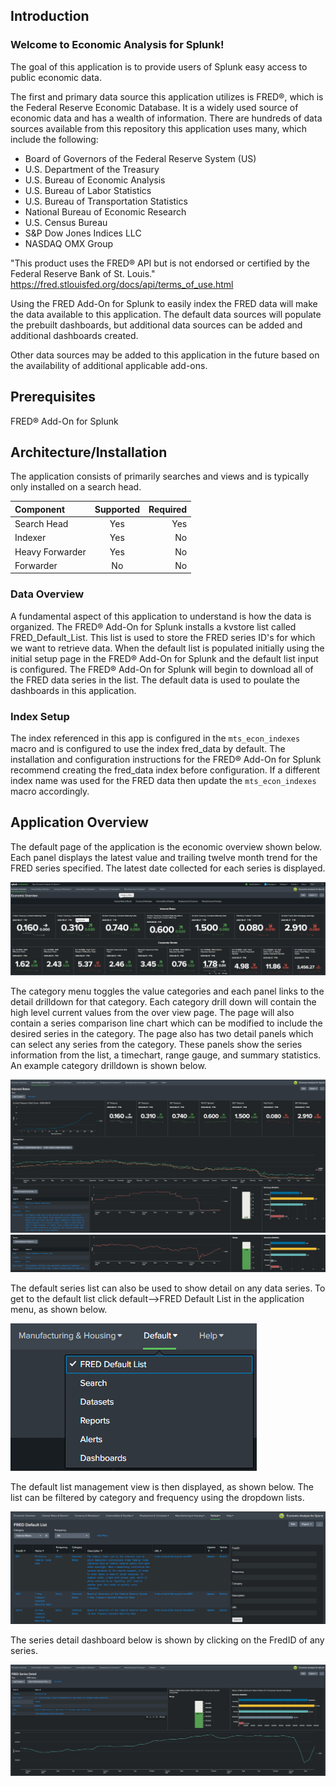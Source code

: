 ## Introduction
### Welcome to Economic Analysis for Splunk!

The goal of this application is to provide users of Splunk easy access to public economic data.

The first and primary data source this application utilizes is FRED®, which is the Federal Reserve Economic Database. It is a widely used source of economic data and has a wealth of information. There are hundreds of data sources available from this repository this application uses many, which include the following:

- Board of Governors of the Federal Reserve System (US)
- U.S. Department of the Treasury
- U.S. Bureau of Economic Analysis
- U.S. Bureau of Labor Statistics
- U.S. Bureau of Transportation Statistics
- National Bureau of Economic Research
- U.S. Census Bureau
- S&P Dow Jones Indices LLC
- NASDAQ OMX Group


"This product uses the FRED® API but is not endorsed or certified by the Federal Reserve Bank of St. Louis."
https://fred.stlouisfed.org/docs/api/terms_of_use.html

Using the FRED Add-On for Splunk to easily index the FRED data will make the data available to this application. The default data sources will populate the prebuilt dashboards, but additional data sources can be added and additional dashboards created.

Other data sources may be added to this application in the future based on the availability of additional applicable add-ons.

## Prerequisites
FRED® Add-On for Splunk

## Architecture/Installation

The application consists of primarily searches and views and is typically only installed on a search head.

| Component       | Supported   | Required   |
| :---            |    :----:   |  ---:      |
| Search Head     | Yes         | Yes        |
| Indexer         | Yes         | No         |
| Heavy Forwarder | Yes         | No         |
| Forwarder       | No          | No         |


### Data Overview
A fundamental aspect of this application to understand is how the data is organized. The FRED® Add-On for Splunk installs a kvstore list called FRED_Default_List. This list is used to store the FRED series ID's for which we want to retrieve data. When the default list is populated initially using the initial setup page in the FRED® Add-On for Splunk and the default list input is configured. The FRED® Add-On for Splunk will begin to download all of the FRED data series in the list. The default data is used to poulate the dashboards in this application.

### Index Setup
The index referenced in this app is configured in the `mts_econ_indexes` macro and is configured to use the index fred_data by default. The installation and configuration instructions for the FRED® Add-On for Splunk recommend creating the fred_data index before configuration. If a different index name was used for the FRED data then update the `mts_econ_indexes` macro accordingly.



## Application Overview
The default page of the application is the economic overview shown below. Each panel displays the latest value and trailing twelve month trend for the FRED series specified. The latest date collected for each series is displayed.

![Economic Overview](/appserver/static/economic_overview_view.png)

The category menu toggles the value categories and each panel links to the detail drilldown for that category. Each category drill down will contain the high level current values from the over view page. The page will also contain a series comparison line chart which can be modified to include the desired series in the category. The page also has two detail panels which can select any series from the category. These panels show the series information from the list, a timechart, range gauge, and summary statistics. An example category drilldown is shown below.

![Category Drilldown](/appserver/static/category_drilldown_example_view.png)
![Category Drilldown](/appserver/static/category_drilldown_exampleb_view.png)

The default series list can also be used to show detail on any data series. To get to the default list click default-->FRED Default List in the application menu, as shown below.

![Category Drilldown](/appserver/static/help_fred_default_list_menulink01.png)

The default list management view is then displayed, as shown below. The list can be filtered by category and frequency using the dropdown lists.

![Category Drilldown](/appserver/static/help_fred_default_list_view01.png)

The series detail dashboard below is shown by clicking on the FredID of any series.

![Category Drilldown](/appserver/static/series_drilldown_example_view.png)